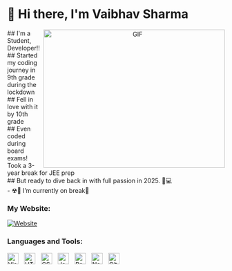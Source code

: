 # 👋 Hi there, I'm Vaibhav Sharma

<center><img align="right" alt="GIF" width="420" height="320" src="https://www.activebittechnologies.com/img/abt/wed-development.gif" /></center>
## I'm a Student, Developer!!<br>
## Started my coding journey in 9th grade during the lockdown<br>
## Fell in love with it by 10th grade<br>
## Even coded during board exams! Took a 3-year break for JEE prep<br>
## But ready to dive back in with full passion in 2025. 🚀💻<br>
- ☢🌴 I’m currently on break🤣


### My Website:
[![Website](https://img.shields.io/website?label=MyWebsite&style=for-the-badge&url=https%3A%2F%2Fcodestackr.com)](https://vaibhav-tech.netlify.app)


### Languages and Tools:

<img align="left" alt="Visual Studio Code" width="26px" src="https://cdn.jsdelivr.net/gh/devicons/devicon/icons/vscode/vscode-original.svg" style="padding-right:10px;" />
<img align="left" alt="HTML5" width="26px" src="https://cdn.jsdelivr.net/gh/devicons/devicon/icons/html5/html5-original.svg" style="padding-right:10px;" />
<img align="left" alt="CSS3" width="26px" src="https://cdn.jsdelivr.net/gh/devicons/devicon/icons/css3/css3-original.svg" style="padding-right:10px;" />
<img align="left" alt="JavaScript" width="26px" src="https://cdn.jsdelivr.net/gh/devicons/devicon/icons/javascript/javascript-original.svg" style="padding-right:10px;" />
<img align="left" alt="React" width="26px" src="https://cdn.jsdelivr.net/gh/devicons/devicon/icons/react/react-original.svg" style="padding-right:10px;" />
<img align="left" alt="Node.js" width="26px" src="https://cdn.jsdelivr.net/gh/devicons/devicon/icons/nodejs/nodejs-original.svg" style="padding-right:10px;" />
<img align="left" alt="Git" width="26px" src="https://cdn.jsdelivr.net/gh/devicons/devicon/icons/git/git-original.svg" style="padding-right:10px;" />

